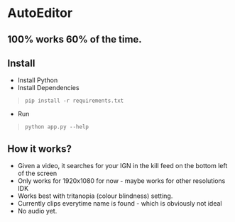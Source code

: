 # AutoEditor
100% works 60% of the time.
---

## Install

- Install Python
- Install Dependencies
> `pip install -r requirements.txt`

- Run
> `python app.py --help`


## How it works?

- Given a video, it searches for your IGN in the kill feed on the bottom left of the screen
- Only works for 1920x1080 for now - maybe works for other resolutions IDK
- Works best with tritanopia (colour blindness) setting.
- Currently clips everytime name is found - which is obviously  not ideal
- No audio yet.
